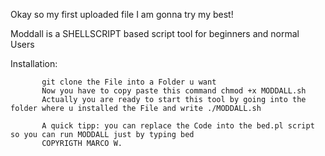 Okay so my first uploaded file I am gonna try my best!

Moddall is a SHELLSCRIPT based script tool for beginners and normal Users 

Installation:

           git clone the File into a Folder u want
           Now you have to copy paste this command chmod +x MODDALL.sh
           Actually you are ready to start this tool by going into the folder where u installed the File and write ./MODDALL.sh
            
           A quick tipp: you can replace the Code into the bed.pl script so you can run MODDALL just by typing bed
           COPYRIGTH MARCO W.
